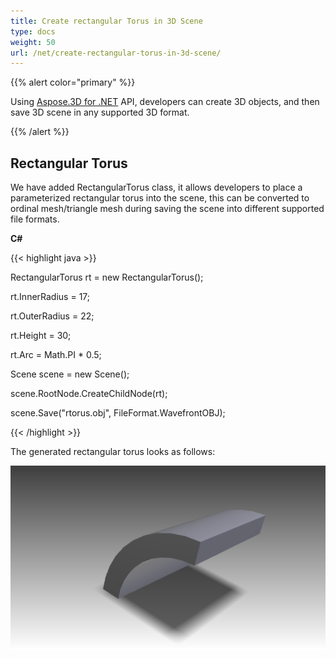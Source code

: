 ```yaml
---
title: Create rectangular Torus in 3D Scene
type: docs
weight: 50
url: /net/create-rectangular-torus-in-3d-scene/
---
```


{{% alert color="primary" %}} 

Using [Aspose.3D for .NET](https://products.aspose.com/3d/net/) API, developers can create 3D objects, and then save 3D scene in any supported 3D format.

{{% /alert %}} 
## **Rectangular Torus**
We have added RectangularTorus class, it allows developers to place a parameterized rectangular torus into the scene, this can be converted to ordinal mesh/triangle mesh during saving the scene into different supported file formats.

**C#**

{{< highlight java >}}

 RectangularTorus rt = new RectangularTorus();

rt.InnerRadius = 17;

rt.OuterRadius = 22;

rt.Height = 30;

rt.Arc = Math.PI * 0.5;

Scene scene = new Scene();

scene.RootNode.CreateChildNode(rt);

scene.Save("rtorus.obj", FileFormat.WavefrontOBJ);

{{< /highlight >}}

The generated rectangular torus looks as follows:

![todo:image_alt_text](create-rectangular-torus-in-3d-scene_1.png)
